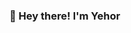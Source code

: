 ### 👋 Hey there! I'm Yehor

<!--

Here are some ideas to get you started:

- 🔭 I’m currently working on Nigma Labs https://img.shields.io/twitter/follow/nigmalabs_com?style=social
- 🌱 I’m currently learning ...
- 👯 I’m looking to collaborate on ...
- 🤔 I’m looking for help with ...
- 💬 Ask me about ...
- 📫 How to reach me: ...
- 😄 Pronouns: ...
- ⚡ Fun fact: ...
-->
